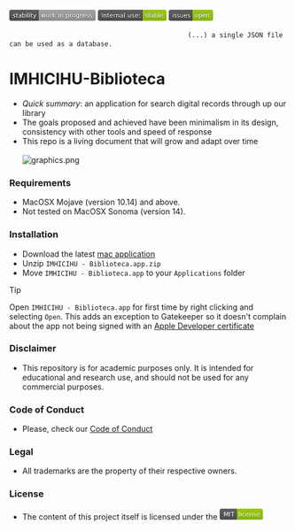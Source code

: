 ![stability-workinprogress](images/stability-work_in_progress.png)
![internaluse-green](images/internal_use_Stable.png)
![issues-open](images/issues_open.png)

                                                 (...) a single JSON file can be used as a database.
# IMHICIHU-Biblioteca

* _Quick summary_: an application for search digital records through up our library
* The goals proposed and achieved have been minimalism in its design, consistency with other tools and speed of response
* This repo is a living document that will grow and adapt over time
<BR></BR>
![graphics.png](images/2023-09-11.gif)

### Requirements
* MacOSX Mojave (version 10.14) and above.
* Not tested on MacOSX Sonoma (version 14).

### Installation
* Download the latest [mac application](dist/mac/IMHICIHU%20-%20Biblioteca-darwin-x64/IMHICIHU%20-%20Biblioteca.app.zip)
* Unzip `IMHICIHU - Biblioteca.app.zip`
* Move `IMHICIHU - Biblioteca.app` to your `Applications` folder
> [!TIP]
> Open `IMHICIHU - Biblioteca.app` for first time by right clicking and selecting `Open`. This adds an exception to Gatekeeper so it doesn't complain about the app not being signed with an [Apple Developer certificate](docs/FAQ.md)

### Disclaimer
* This repository is for academic purposes only. It is intended for educational and research use, and should not be used for any commercial purposes.

### Code of Conduct
* Please, check our [Code of Conduct](code_of_conduct.md)

### Legal ###
* All trademarks are the property of their respective owners.

### License ###
* The content of this project itself is licensed under the ![MIT Licence](images/2049852260-MIT-license-green.png)
